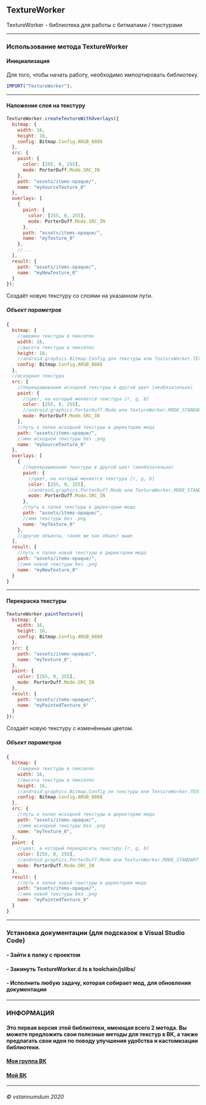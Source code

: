 ## **TextureWorker**
TextureWorker - библиотека для работы с битмапами / текстурами
***
### **Использование метода TextureWorker**
#### **Инициализация**
Для того, чтобы начать работу, необходимо импортировать библиотеку.
```js
IMPORT("TextureWorker");
```
***

#### **Наложение слоя на текстуру**
```js
TextureWorker.createTextureWithOverlays({
  bitmap: {
    width: 16,
    height: 16,
    config: Bitmap.Config.ARGB_8888
  },
  src: {
    paint: {
      color: [255, 0, 255],
      mode: PorterDuff.Mode.SRC_IN
    },
    path: "assets/items-opaque/",
    name: "mySourceTexture_0"
  },
  overlays: [
    {
      paint: {
        color: [255, 0, 255],
        mode: PorterDuff.Mode.SRC_IN
      },
      path: "assets/items-opaque/",
      name: "myTexture_0"
    },
    //...
  ],
  result: {
    path: "assets/items-opaque/",
    name: "myNewTexture_0"
  }
});
```
Создаёт новую текстуру со слоями на указанном пути.
##### **Объект параметров**
```js
{
  bitmap: {
    //ширина текстуры в пикселях
    width: 16,
    //высота текстуры в пикселях
    height: 16,
    //android.graphics.Bitmap.Config для текстуры или TextureWorker.TEXTURE_STANDART (это тип конфига ARGB_8888)
    config: Bitmap.Config.ARGB_8888
  },
  //исходная текстура
  src: {
    //перекрашивание исходной текстуры в другой цвет (необязательно)
    paint: {
      //цвет, на который меняется текстура [r, g, b]
      color: [255, 0, 255],
      //android.graphics.PorterDuff.Mode или TextureWorker.MODE_STANDART (это SRC_IN)
      mode: PorterDuff.Mode.SRC_IN
    },
    //путь к папке исходной текстуры в директории мода
    path: "assets/items-opaque/",
    //имя исходной текстуры без .png
    name: "mySourceTexture_0"
  },
  overlays: [
    {
      //перекрашивание текстуры в другой цвет (необязательно)
      paint: {
        //цвет, на который меняется текстура [r, g, b]
        color: [255, 0, 255], 
        //android.graphics.PorterDuff.Mode или TextureWorker.MODE_STANDART (это SRC_IN)
        mode: PorterDuff.Mode.SRC_IN 
      },
      //путь к папке текстуры в директории мода
      path: "assets/items-opaque/",
      //имя текстуры без .png
      name: "myTexture_0"
    },
    //другие объекты, такие же как объект выше
  ],
  result: {
    //путь к папке новой текстуры в директории мода
    path: "assets/items-opaque/",
    //имя новой текстуры без .png
    name: "myNewTexture_0"
  }
}
```
***

#### **Перекраска текстуры**
```js
TextureWorker.paintTexture({
  bitmap: {
    width: 16,
    height: 16,
    config: Bitmap.Config.ARGB_8888
  },
  src: {
    path: "assets/items-opaque/",
    name: "myTexture_0",
  },
  paint: {
    color: [255, 0, 255],
    mode: PorterDuff.Mode.SRC_IN
  },
  result: {
    path: "assets/items-opaque/",
    name: "myPaintedTexture_0"
  }
});
```
Создаёт новую текстуру с изменённым цветом.
##### **Объект параметров**
```js
{
  bitmap: {
    //ширина текстуры в пикселях
    width: 16,
    //высота текстуры в пикселях
    height: 16,
    //android.graphics.Bitmap.Config ля текстуры или TextureWorker.TEXTURE_STANDART (это тип конфига ARGB_8888)
    config: Bitmap.Config.ARGB_8888
  },
  src: {
    //путь к папке исходной текстуры в директории мода
    path: "assets/items-opaque/",
    //имя исходной текстуры без .png
    name: "myTexture_0",
  },
  paint: {
    //цвет, в который перекрасить текстуру [r, g, b]
    color: [255, 0, 255],
    //android.graphics.PorterDuff.Mode или TextureWorker.MODE_STANDART (это SRC_IN)
    mode: PorterDuff.Mode.SRC_IN
  },
  result: {
    //путь к папке новой текстуры в директории мода
    path: "assets/items-opaque/",
    //имя новой текстуры без .png
    name: "myPaintedTexture_0"
  }
}
```
***
### **Установка документации (для подсказок в Visual Studio Code)**
#### - Зайти в папку с проектом
#### - Закинуть TextureWorker.d.ts в toolchain/jslibs/
#### - Исполнить любую задачу, которая собирает мод, для обновления документации
***
### **ИНФОРМАЦИЯ**
#### Это первая версия этой библиотеки, имеющая всего 2 метода. Вы можете предложить свои полезные методы для текстур в ВК, а также предлагать свои идеи по поводу улучшения удобства и кастомизации библиотеки.
#### [Моя группа ВК](https://www.vk.com/dmhmods)
#### [Мой ВК](https://www.vk.com/vstannumdum)
***
###### © vstannumdum 2020
